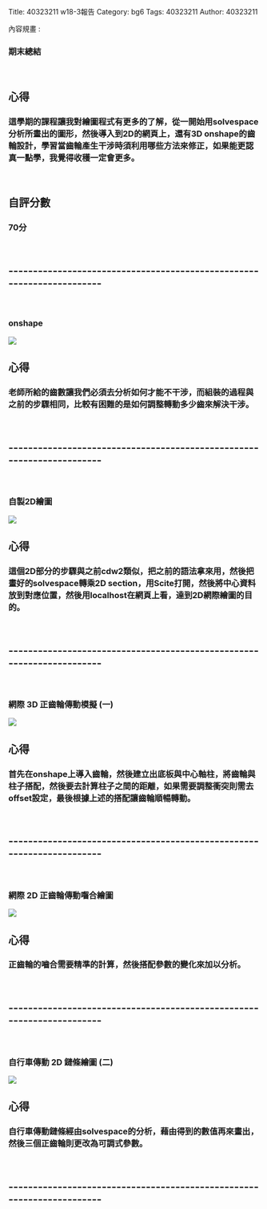 Title: 40323211 w18-3報告 
Category: bg6
Tags: 40323211 
Author: 40323211

內容規畫 :
<!-- PELICAN_END_SUMMARY -->
<h3>期末總結</h3>
<br/>
<h2>心得</h2>
<h3>這學期的課程讓我對繪圖程式有更多的了解，從一開始用solvespace分析所畫出的圖形，然後導入到2D的網頁上，還有3D onshape的齒輪設計，學習當齒輪產生干涉時須利用哪些方法來修正，如果能更認真一點學，我覺得收穫一定會更多。</h3>
<br/>
<h2>自評分數</h2>
<h3>70分</h3>
<br/>
<h2>----------------------------------------------------------------------</h2>
<br/>
<h3>onshape</h3>
<img src="http://i.imgur.com/M5Ffo3m.png">
<br/>
<h2>心得</h2>
<h3>老師所給的齒數讓我們必須去分析如何才能不干涉，而組裝的過程與之前的步驟相同，比較有困難的是如何調整轉動多少齒來解決干涉。</h3>
<br/>
<h2>----------------------------------------------------------------------</h2>
<br/>
<h3>自製2D繪圖</h3>
<img src="http://i.imgur.com/JH9hThH.png">
<br/>
<h2>心得</h2>
<h3>這個2D部分的步驟與之前cdw2類似，把之前的語法拿來用，然後把畫好的solvespace轉乘2D section，用Scite打開，然後將中心資料放到對應位置，然後用localhost在網頁上看，達到2D網際繪圖的目的。</h3>
<br/>
<h2>----------------------------------------------------------------------</h2>
<br/>
<h3>網際 3D 正齒輪傳動模擬 (一)</h3>
<img src="http://i.imgur.com/yFrXf93.png">
<br/>
<h2>心得</h2>
<h3>首先在onshape上導入齒輪，然後建立出底板與中心軸柱，將齒輪與柱子搭配，然後要去計算柱子之間的距離，如果需要調整衝突則需去offset設定，最後根據上述的搭配讓齒輪順暢轉動。</h3>
<br/>
<h2>----------------------------------------------------------------------</h2>
<br/>
<h3>網際 2D 正齒輪傳動囓合繪圖</h3>
<img src="http://i.imgur.com/aBB6lVO.png">
<br/>
<h2>心得</h2>
<h3>正齒輪的嚙合需要精準的計算，然後搭配參數的變化來加以分析。</h3>
<br/>
<h2>----------------------------------------------------------------------</h2>
<br/>
<h3>自行車傳動 2D 鏈條繪圖 (二)</h3>
<img src="http://i.imgur.com/jeSOBDg.png">
<br/>
<h2>心得</h2>
<h3>自行車傳動鏈條經由solvespace的分析，藉由得到的數值再來畫出，然後三個正齒輪則更改為可調式參數。</h3>
<br/>
<h2>----------------------------------------------------------------------</h2>
<br/>
